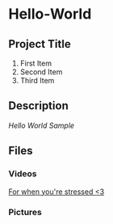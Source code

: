 # Hello-World
## Project Title
1. First Item
2. Second Item
3. Third Item
## Description
*Hello World Sample*
## Files
### **Videos**
[For when you're stressed <3](https://youtu.be/tpiyEe_CqB4)
### **Pictures**
